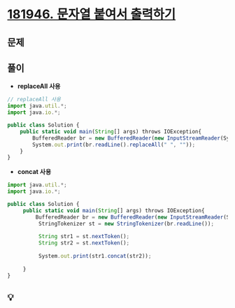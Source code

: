 # [181946. 문자열 붙여서 출력하기](https://github.com/peesechizza/Algorithm/tree/main/%ED%94%84%EB%A1%9C%EA%B7%B8%EB%9E%98%EB%A8%B8%EC%8A%A4/unrated/181946.%E2%80%85%EB%AC%B8%EC%9E%90%EC%97%B4%E2%80%85%EB%B6%99%EC%97%AC%EC%84%9C%E2%80%85%EC%B6%9C%EB%A0%A5%ED%95%98%EA%B8%B0)

## 문제

[](https://school.programmers.co.kr/learn/courses/30/lessons/181946)

## 풀이

- **replaceAll 사용**

```jsx
// replaceAll 사용
import java.util.*;
import java.io.*;

public class Solution {
    public static void main(String[] args) throws IOException{
        BufferedReader br = new BufferedReader(new InputStreamReader(System.in));
        System.out.print(br.readLine().replaceAll(" ", ""));
    }
}
```

- **concat 사용**

```jsx
import java.util.*;
import java.io.*;

public class Solution {
     public static void main(String[] args) throws IOException{
         BufferedReader br = new BufferedReader(new InputStreamReader(System.in));
          StringTokenizer st = new StringTokenizer(br.readLine());
        
          String str1 = st.nextToken();
          String str2 = st.nextToken();
        
          System.out.print(str1.concat(str2));
        
     }
}
```

## 💡
